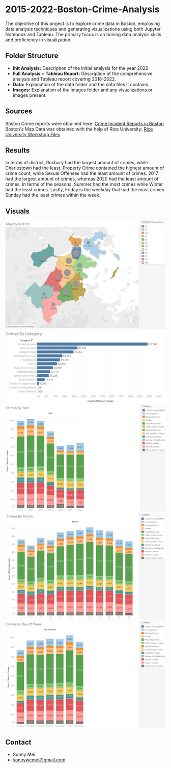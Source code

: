 # 2015-2022-Boston-Crime-Analysis

The objective of this project is to explore crime data in Boston, employing data analysis techniques and generating visualizations using both Jupyter Notebook and Tableau. The primary focus is on honing data analysis skills and proficiency in visualization.

## Folder Structure

- **Init Analysis:** Description of the initial analysis for the year 2022.
- **Full Analysis + Tableau Report:** Description of the comprehensive analysis and Tableau report covering 2018-2022.
- **Data:** Explanation of the data folder and the data files it contains.
- **Images:** Explanation of the images folder and any visualizations or images present.

## Sources

Boston Crime reports were obtained here: [Crime Incident Reports in Boston](https://data.boston.gov/dataset/crime-incident-reports-august-2015-to-date-source-new-system)
Boston's Map Data was obtained with the help of Rice University: [Rice University Workshop Files](https://rice.app.box.com/s/njkt1fc8pe1j3dajsccgid3sltoiy4av)

## Results

In terms of district, Roxbury had the largest amount of crimes, while Charlestown had the least. Property Crime contained the highest amount of crime count, while Sexual Offenses had the least amount of crimes. 2017 had the largest amount of crimes, whereas 2020 had the least amount of crimes. In terms of the seasons, Summer had the most crimes while Winter had the least crimes. Lastly, Friday is the weekday that had the most crimes. Sunday had the least crimes within the week.

## Visuals

![Crime By District](Images/Crimes_By_District.jpg)
![Crime By Category](Images/Crimes_By_Category.jpg)
![Crime By Year](Images/Crimes_By_Year.jpg)
![Crime By Month](Images/Crimes_By_Month.jpg)
![Crime By Day Of Week](Images/Crimes_By_Day_Of_Week.jpg)

## Contact

- Sonny Mei
- sonnywcmei@gmail.com
